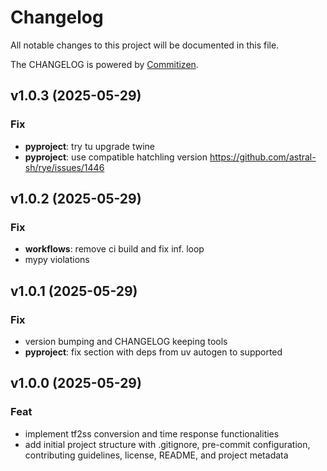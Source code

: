 # Changelog

All notable changes to this project will be documented in this file.

The CHANGELOG is powered by [Commitizen](https://commitizen-tools.github.io/commitizen/).

## v1.0.3 (2025-05-29)

### Fix

- **pyproject**: try tu upgrade twine
- **pyproject**: use compatible hatchling version https://github.com/astral-sh/rye/issues/1446

## v1.0.2 (2025-05-29)

### Fix

- **workflows**: remove ci build and fix inf. loop
- mypy violations

## v1.0.1 (2025-05-29)

### Fix

- version bumping and CHANGELOG keeping tools
- **pyproject**: fix section with deps from uv autogen to supported

## v1.0.0 (2025-05-29)

### Feat

- implement tf2ss conversion and time response functionalities
- add initial project structure with .gitignore, pre-commit configuration, contributing guidelines, license, README, and project metadata

